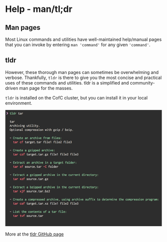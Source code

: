 # Help - man/tl;dr

## Man pages

Most Linux commands and utilities have well-maintained help/manual pages that you can invoke by entering `man 'command'` for any given `'command'`.

## tldr

However, these thorough man pages can sometimes be overwhelming and verbose. Thankfully, `tldr` is there to give you the most concise and practical uses of these commands and utilities. tldr is a simplified and community-driven man page for the masses.

`tldr` is installed on the CofC cluster, but you can install it in your local environment.

![tldr](https://github.com/tldr-pages/tldr/blob/master/screenshot.png)

More at the [tldr GitHub page](https://github.com/tldr-pages/tldr)

